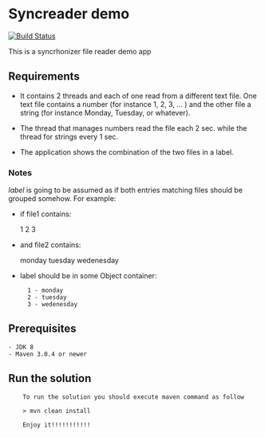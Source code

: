 # Syncreader demo

[![Build Status](https://travis-ci.org/jproyo/syncreader.svg?branch=master)](https://travis-ci.org/jproyo/syncreader.svg?branch=master)

This is a syncrhonizer file reader demo app

## Requirements 

- It contains 2 threads and each of one read from a different text file. One text file contains a number (for instance 1, 2, 3, ... ) and the other file a string (for instance Monday, Tuesday, or whatever).

- The thread that manages numbers read the file each 2 sec. while the thread for strings every 1 sec.

- The application shows the combination of the two files in a label.

### Notes

*label* is going to be assumed as if both entries matching files should be grouped somehow. For example:

- if file1 contains:

    1
    2
    3

- and file2 contains:

    monday
    tuesday
    wedenesday

- label should be in some Object container:

        1 - monday
        2 - tuesday
        3 - wedenesday


## Prerequisites 
    - JDK 8
    - Maven 3.0.4 or newer


## Run the solution

        To run the solution you should execute maven command as follow

        > mvn clean install

        Enjoy it!!!!!!!!!!!
